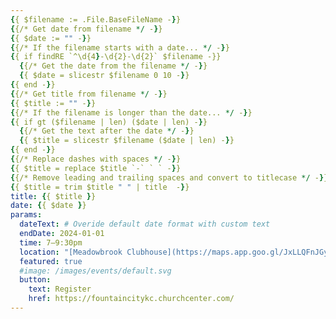 ```yaml
---
{{ $filename := .File.BaseFileName -}}
{{/* Get date from filename */ -}}
{{ $date := "" -}}
{{/* If the filename starts with a date... */ -}}
{{ if findRE `^\d{4}-\d{2}-\d{2}` $filename -}}
  {{/* Get the date from the filename */ -}}
  {{ $date = slicestr $filename 0 10 -}}
{{ end -}}
{{/* Get title from filename */ -}}
{{ $title := "" -}}
{{/* If the filename is longer than the date... */ -}}
{{ if gt ($filename | len) ($date | len) -}}
  {{/* Get the text after the date */ -}}
  {{ $title = slicestr $filename ($date | len) -}}
{{ end -}}
{{/* Replace dashes with spaces */ -}}
{{ $title = replace $title `-` ` ` -}}
{{/* Remove leading and trailing spaces and convert to titlecase */ -}}
{{ $title = trim $title " " | title  -}}
title: {{ $title }}
date: {{ $date }}
params:
  dateText: # Overide default date format with custom text
  endDate: 2024-01-01
  time: 7–9:30pm
  location: "[Meadowbrook Clubhouse](https://maps.app.goo.gl/JxLLQFnJGyvnyyGDA)"
  featured: true
  #image: /images/events/default.svg
  button:
    text: Register
    href: https://fountaincitykc.churchcenter.com/
---
```


<!--more-->
